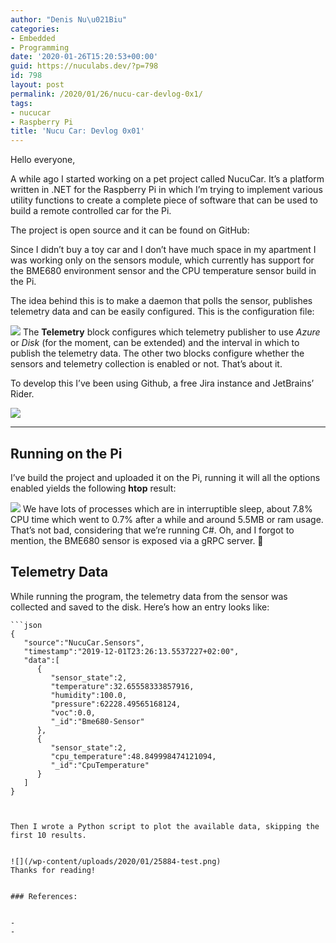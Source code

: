 ```yaml
---
author: "Denis Nu\u021Biu"
categories:
- Embedded
- Programming
date: '2020-01-26T15:20:53+00:00'
guid: https://nuculabs.dev/?p=798
id: 798
layout: post
permalink: /2020/01/26/nucu-car-devlog-0x1/
tags:
- nucucar
- Raspberry Pi
title: 'Nucu Car: Devlog 0x01'
---
```

Hello everyone,


A while ago I started working on a pet project called NucuCar. It’s a platform written in .NET for the Raspberry Pi in which I’m trying to implement various utility functions to create a complete piece of software that can be used to build a remote controlled car for the Pi.


The project is open source and it can be found on GitHub: 


Since I didn’t buy a toy car and I don’t have much space in my apartment I was working only on the sensors module, which currently has support for the BME680 environment sensor and the CPU temperature sensor build in the Pi.


The idea behind this is to make a daemon that polls the sensor, publishes telemetry data and can be easily configured. This is the configuration file:


![](https://i0.wp.com/nuculabs.dev/wp-content/uploads/2020/01/nucucar_devlog_1_telemetry_config.png?fit=1024%2C590&ssl=1)
The **Telemetry** block configures which telemetry publisher to use *Azure* or *Disk* (for the moment, can be extended) and the interval in which to publish the telemetry data. The other two blocks configure whether the sensors and telemetry collection is enabled or not. That’s about it.


To develop this I’ve been using Github, a free Jira instance and JetBrains’ Rider.


![](https://i1.wp.com/nuculabs.dev/wp-content/uploads/2020/01/image.png?fit=1024%2C571&ssl=1)
- - - - - -


## Running on the Pi


I’ve build the project and uploaded it on the Pi, running it will all the options enabled yields the following **htop** result:


![](https://i0.wp.com/nuculabs.dev/wp-content/uploads/2020/01/image-1.png?fit=1024%2C524&ssl=1)
We have lots of processes which are in interruptible sleep, about 7.8% CPU time which went to 0.7% after a while and around 5.5MB or ram usage. That’s not bad, considering that we’re running C#. Oh, and I forgot to mention, the BME680 sensor is exposed via a gRPC server. 🙂


## Telemetry Data


While running the program, the telemetry data from the sensor was collected and saved to the disk. Here’s how an entry looks like:


```
```json
{
   "source":"NucuCar.Sensors",
   "timestamp":"2019-12-01T23:26:13.5537227+02:00",
   "data":[
      {
         "sensor_state":2,
         "temperature":32.65558333857916,
         "humidity":100.0,
         "pressure":62228.49565168124,
         "voc":0.0,
         "_id":"Bme680-Sensor"
      },
      {
         "sensor_state":2,
         "cpu_temperature":48.849998474121094,
         "_id":"CpuTemperature"
      }
   ]
}
```
```


Then I wrote a Python script to plot the available data, skipping the first 10 results.


![](/wp-content/uploads/2020/01/25884-test.png)
Thanks for reading!


### References:


- 
- 